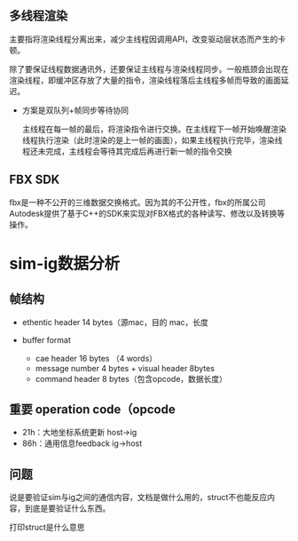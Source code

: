 ## 多线程渲染

主要指将渲染线程分离出来，减少主线程因调用API，改变驱动层状态而产生的卡顿。

除了要保证线程数据通讯外，还要保证主线程与渲染线程同步。一般瓶颈会出现在渲染线程，即缓冲区存放了大量的指令，渲染线程落后主线程多帧而导致的画面延迟。

- 方案是双队列+帧同步等待协同

  主线程在每一帧的最后，将渲染指令进行交换。在主线程下一帧开始唤醒渲染线程执行渲染（此时渲染的是上一帧的画面），如果主线程执行完毕，渲染线程还未完成，主线程会等待其完成后再进行新一帧的指令交换

## FBX SDK

fbx是一种不公开的三维数据交换格式。因为其的不公开性，fbx的所属公司Autodesk提供了基于C++的SDK来实现对FBX格式的各种读写、修改以及转换等操作。

# sim-ig数据分析

## 帧结构

- ethentic header 14 bytes（源mac，目的 mac，长度

- buffer format
  - cae header 16 bytes （4 words）
  - message number 4 bytes + visual header 8bytes
  - command header 8 bytes（包含opcode，数据长度）

## 重要 operation code（opcode

- 21h：大地坐标系统更新 host->ig
- 86h：通用信息feedback ig->host

## 问题

说是要验证sim与ig之间的通信内容，文档是做什么用的，struct不也能反应内容，到底是要验证什么东西。

打印struct是什么意思